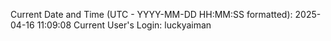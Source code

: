 Current Date and Time (UTC - YYYY-MM-DD HH:MM:SS formatted): 2025-04-16 11:09:08
Current User's Login: luckyaiman
